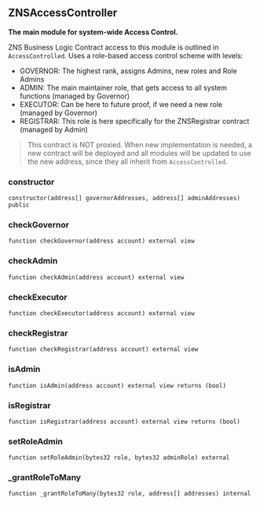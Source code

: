 ## ZNSAccessController


**The main module for system-wide Access Control.**



ZNS Business Logic Contract access to this module is outlined in `AccessControlled`.
Uses a role-based access control scheme with levels:
- GOVERNOR: The highest rank, assigns Admins, new roles and Role Admins
- ADMIN: The main maintainer role, that gets access to all system functions (managed by Governor)
- EXECUTOR: Can be here to future proof, if we need a new role (managed by Governor)
- REGISTRAR: This role is here specifically for the ZNSRegistrar contract (managed by Admin)

> This contract is NOT proxied. When new implementation is needed, a new contract will be deployed
and all modules will be updated to use the new address, since they all inherit from `AccessControlled`.



### constructor

```solidity
constructor(address[] governorAddresses, address[] adminAddresses) public
```







### checkGovernor

```solidity
function checkGovernor(address account) external view
```







### checkAdmin

```solidity
function checkAdmin(address account) external view
```







### checkExecutor

```solidity
function checkExecutor(address account) external view
```







### checkRegistrar

```solidity
function checkRegistrar(address account) external view
```







### isAdmin

```solidity
function isAdmin(address account) external view returns (bool)
```







### isRegistrar

```solidity
function isRegistrar(address account) external view returns (bool)
```







### setRoleAdmin

```solidity
function setRoleAdmin(bytes32 role, bytes32 adminRole) external
```







### _grantRoleToMany

```solidity
function _grantRoleToMany(bytes32 role, address[] addresses) internal
```








